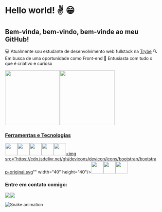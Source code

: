# Hello world! :v: :grin:

## Bem-vinda, bem-vindo, bem-vinde ao meu GitHub!

💻 Atualmente sou estudante de desenvolvimento web fullstack na [Trybe](https://www.betrybe.com/) 
🔍 Em busca de uma oportunidade como Front-end 
🌱 Entusiasta com tudo o que é criativo e curioso 

<div><a href="https://github.com/viviannemelo"><img height="180em" src="https://github-readme-stats.vercel.app/api/top-langs/?username=viviannemelo&layout=compact&langs_count=7&theme=dracula"/><img height="180em" src="https://github-readme-stats.vercel.app/api?username=viviannemelo&show_icons=true&theme=dracula&include_all_commits=true&count_private=true"/></div>

### Ferramentas e Tecnologias
<img src="https://cdn.jsdelivr.net/gh/devicons/devicon/icons/html5/html5-original.svg" width="40" height="40"/><img src="https://cdn.jsdelivr.net/gh/devicons/devicon/icons/css3/css3-original.svg" width="40" height="40"/><img src="https://cdn.jsdelivr.net/gh/devicons/devicon/icons/javascript/javascript-original.svg" width="40" height="40"/><img src="https://cdn.jsdelivr.net/gh/devicons/devicon/icons/react/react-original-wordmark.svg" width="40" height="40"/><img src="https://cdn.jsdelivr.net/gh/devicons/devicon/icons/nodejs/nodejs-original.svg" width="40" height="40"/><img src="https://cdn.jsdelivr.net/gh/devicons/devicon/icons/bootstrap/bootstrap-original.svg"" width="40" height="40"/><img src="https://cdn.jsdelivr.net/gh/devicons/devicon/icons/jest/jest-plain.svg" width="40" height="40"/><img src="https://cdn.jsdelivr.net/gh/devicons/devicon/icons/figma/figma-original.svg" width="40" height="40"/><img src="https://cdn.jsdelivr.net/gh/devicons/devicon/icons/photoshop/photoshop-plain.svg" width="40" height="40"/>

### Entre em contato comigo:
<div> <a href = "mailto:viviannemmelo@gmail.com"><img src="https://img.shields.io/badge/Gmail-D14836?style=for-the-badge&logo=gmail&logoColor=white" target="_blank"></a><a href="https://www.linkedin.com/in/viviannemelo" target="_blank"><img src="https://img.shields.io/badge/-LinkedIn-%230077B5?style=for-the-badge&logo=linkedin&logoColor=white" target="_blank"></a> </div>

![Snake animation](https://github.com/viviannemelo/viviannemelo/blob/output/github-contribution-grid-snake.svg)

